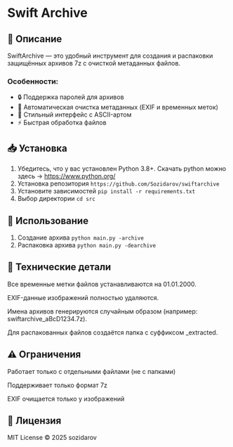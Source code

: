 # Swift Archive
## 📌 Описание
SwiftArchive — это удобный инструмент для создания и распаковки защищённых архивов 7z с очисткой метаданных файлов. 
### Особенности:
- 🔒 Поддержка паролей для архивов
- 🧹 Автоматическая очистка метаданных (EXIF и временных меток)
- 🎨 Стильный интерфейс с ASCII-артом
- ⚡ Быстрая обработка файлов

## 📥 Установка
1. Убедитесь, что у вас установлен Python 3.8+. Скачать python можно здесь -> https://www.python.org/
2. Установка репозитория
```https://github.com/Sozidarov/swiftarchive```
4. Установите зависимостей
```pip install -r requirements.txt```
5. Выбор директории
```cd src```
## 🚀 Использование
1. Создание архива
```python main.py -archive```
2. Распаковка архива
```python main.py -dearchive```
## 🔧 Технические детали
Все временные метки файлов устанавливаются на 01.01.2000.

EXIF-данные изображений полностью удаляются.

Имена архивов генерируются случайным образом (например: swiftarchive_aBcD1234.7z).

Для распакованных файлов создаётся папка с суффиксом _extracted.
## ⚠️ Ограничения
Работает только с отдельными файлами (не с папками)

Поддерживает только формат 7z

EXIF очищается только у изображений

## 📜 Лицензия
MIT License © 2025 sozidarov
